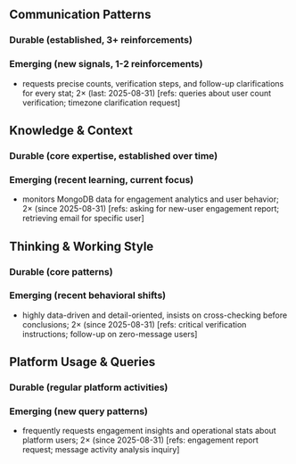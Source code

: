 ## Communication Patterns
### Durable (established, 3+ reinforcements)

### Emerging (new signals, 1-2 reinforcements)
- requests precise counts, verification steps, and follow-up clarifications for every stat; 2× (last: 2025-08-31) [refs: queries about user count verification; timezone clarification request]

## Knowledge & Context
### Durable (core expertise, established over time)

### Emerging (recent learning, current focus)
- monitors MongoDB data for engagement analytics and user behavior; 2× (since 2025-08-31) [refs: asking for new-user engagement report; retrieving email for specific user]

## Thinking & Working Style
### Durable (core patterns)

### Emerging (recent behavioral shifts)
- highly data-driven and detail-oriented, insists on cross-checking before conclusions; 2× (since 2025-08-31) [refs: critical verification instructions; follow-up on zero-message users]

## Platform Usage & Queries
### Durable (regular platform activities)

### Emerging (new query patterns)
- frequently requests engagement insights and operational stats about platform users; 2× (since 2025-08-31) [refs: engagement report request; message activity analysis inquiry]